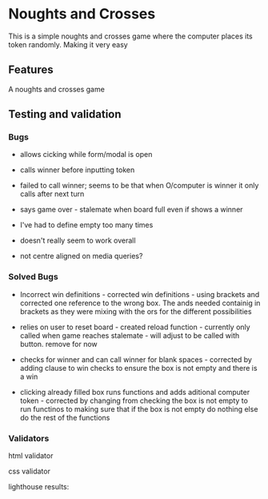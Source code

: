 # Noughts and Crosses

This is a simple noughts and crosses game where the computer places its token randomly. Making it very easy

## Features

A noughts and crosses game

## Testing and validation

### Bugs



+ allows cicking while form/modal is open

+ calls winner before inputting token

+ failed to call winner; seems to be that when O/computer is winner it only calls after next turn

+ says game over - stalemate when board full even if shows a winner


+ I've had to define empty too many times

+ doesn't really seem to work overall

+ not centre aligned on media queries?

### Solved Bugs

+ Incorrect win definitions - corrected win definitions - using brackets and corrected one reference to the wrong box. The ands needed containig in brackets as they were mixing with the ors for the different possibilities

+ relies on user to reset board - created reload function - currently only called when game reaches stalemate - will adjust to be called with button. remove for now

+ checks for winner and can call winner for blank spaces - corrected by adding clause to win checks to ensure the box is not empty and there is a win

+ clicking already filled box runs functions and adds aditional computer token - corrected by changing from checking the box is not empty to run functinos to making sure that if the box is not empty do nothing else do the rest of the functions

### Validators

html validator 

css validator 

 lighthouse results: 
